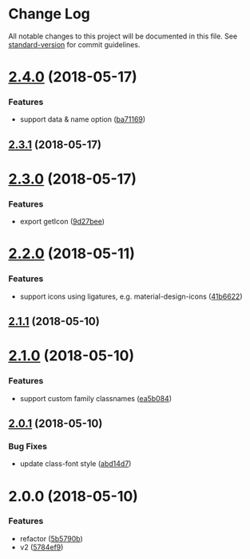 # Change Log

All notable changes to this project will be documented in this file. See [standard-version](https://github.com/conventional-changelog/standard-version) for commit guidelines.

<a name="2.4.0"></a>
# [2.4.0](https://github.com/fjc0k/vue-iconfont/compare/v2.3.1...v2.4.0) (2018-05-17)


### Features

* support data & name option ([ba71169](https://github.com/fjc0k/vue-iconfont/commit/ba71169))



<a name="2.3.1"></a>
## [2.3.1](https://github.com/fjc0k/vue-iconfont/compare/v2.3.0...v2.3.1) (2018-05-17)



<a name="2.3.0"></a>
# [2.3.0](https://github.com/fjc0k/vue-iconfont/compare/v2.2.0...v2.3.0) (2018-05-17)


### Features

* export getIcon ([9d27bee](https://github.com/fjc0k/vue-iconfont/commit/9d27bee))



<a name="2.2.0"></a>
# [2.2.0](https://github.com/fjc0k/vue-iconfont/compare/v2.1.1...v2.2.0) (2018-05-11)


### Features

* support icons using ligatures, e.g. material-design-icons ([41b6622](https://github.com/fjc0k/vue-iconfont/commit/41b6622))



<a name="2.1.1"></a>
## [2.1.1](https://github.com/fjc0k/vue-iconfont/compare/v2.1.0...v2.1.1) (2018-05-10)



<a name="2.1.0"></a>
# [2.1.0](https://github.com/fjc0k/vue-iconfont/compare/v2.0.1...v2.1.0) (2018-05-10)


### Features

* support custom family classnames ([ea5b084](https://github.com/fjc0k/vue-iconfont/commit/ea5b084))



<a name="2.0.1"></a>
## [2.0.1](https://github.com/fjc0k/vue-iconfont/compare/v2.0.0...v2.0.1) (2018-05-10)


### Bug Fixes

* update class-font style ([abd14d7](https://github.com/fjc0k/vue-iconfont/commit/abd14d7))



<a name="2.0.0"></a>
# 2.0.0 (2018-05-10)


### Features

* refactor ([5b5790b](https://github.com/fjc0k/vue-iconfont/commit/5b5790b))
* v2 ([5784ef9](https://github.com/fjc0k/vue-iconfont/commit/5784ef9))
